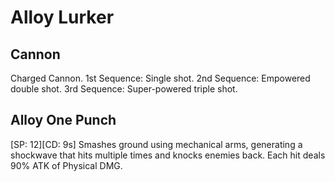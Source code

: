 # Alloy Lurker

## Cannon

Charged Cannon.
1st Sequence: Single shot.
2nd Sequence: Empowered double shot.
3rd Sequence: Super-powered triple shot.

## Alloy One Punch

[SP: 12][CD: 9s] Smashes ground using mechanical arms, generating a shockwave that hits multiple times and knocks enemies back. Each hit deals 90% ATK of Physical DMG.